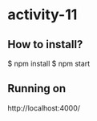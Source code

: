 # activity-11

## How to install?

 $ npm install
 $ npm start

## Running on

http://localhost:4000/
